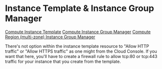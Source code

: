 # Instance Template & Instance Group Manager

[Compute Instance Template](https://www.terraform.io/docs/providers/google/r/compute_instance_template.html)
[Compute Instance Group Manager](https://www.terraform.io/docs/providers/google/r/compute_instance_group_manager.html)
[Compute Region (multi-zone) Instance Group Manager](https://www.terraform.io/docs/providers/google/r/compute_region_instance_group_manager.html)


There's not option within the instance template resource to "Allow HTTP traffic" or "Allow HTTPS traffic" as one might from the Cloud Console.  If you want that here, you'll have to create a firewall rule to allow tcp:80 or tcp:443 traffic for your instance that you create from the template.
